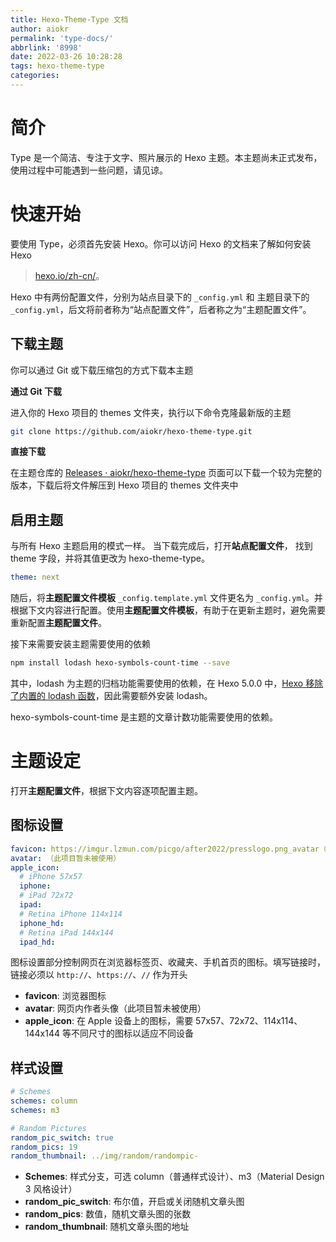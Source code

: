 ```yaml
---
title: Hexo-Theme-Type 文档
author: aiokr
permalink: 'type-docs/'
abbrlink: '8998'
date: 2022-03-26 10:28:28
tags: hexo-theme-type
categories:
---
```


# 简介

Type 是一个简洁、专注于文字、照片展示的 Hexo 主题。本主题尚未正式发布，使用过程中可能遇到一些问题，请见谅。

# 快速开始

要使用 Type，必须首先安装 Hexo。你可以访问 Hexo 的文档来了解如何安装 Hexo 
> [hexo.io/zh-cn/](https://hexo.io/zh-cn/)。

Hexo 中有两份配置文件，分别为站点目录下的 `_config.yml` 和 主题目录下的 `_config.yml`，后文将前者称为“站点配置文件”，后者称之为“主题配置文件”。

## 下载主题

你可以通过 Git 或下载压缩包的方式下载本主题

**通过 Git 下载**

进入你的 Hexo 项目的 themes 文件夹，执行以下命令克隆最新版的主题

```bash
git clone https://github.com/aiokr/hexo-theme-type.git
```

**直接下载**

在主题仓库的 [Releases · aiokr/hexo-theme-type](https://github.com/aiokr/hexo-theme-type/releases) 页面可以下载一个较为完整的版本，下载后将文件解压到 Hexo 项目的 themes 文件夹中

## 启用主题

与所有 Hexo 主题启用的模式一样。 当下载完成后，打开**站点配置文件**， 找到 theme 字段，并将其值更改为 hexo-theme-type。

```yaml
theme: next
```

随后，将**主题配置文件模板** `_config.template.yml` 文件更名为 `_config.yml`。并根据下文内容进行配置。使用**主题配置文件模板**，有助于在更新主题时，避免需要重新配置**主题配置文件**。

接下来需要安装主题需要使用的依赖

```bash
npm install lodash hexo-symbols-count-time --save
```

其中，lodash 为主题的归档功能需要使用的依赖，在 Hexo 5.0.0 中，[Hexo 移除了内置的 lodash 函数](https://blog.skk.moe/post/hexo-5/#全局变量中不再包含-Lodash)，因此需要额外安装 lodash。

hexo-symbols-count-time 是主题的文章计数功能需要使用的依赖。

# 主题设定

打开**主题配置文件**，根据下文内容逐项配置主题。

## 图标设置

```yaml
favicon: https://imgur.lzmun.com/picgo/after2022/presslogo.png_avatar（仅作为范例）
avatar: （此项目暂未被使用）
apple_icon:
  # iPhone 57x57 
  iphone: 
  # iPad 72x72
  ipad: 
  # Retina iPhone 114x114
  iphone_hd: 
  # Retina iPad 144x144
  ipad_hd: 
```

图标设置部分控制网页在浏览器标签页、收藏夹、手机首页的图标。填写链接时，链接必须以 `http://`、`https://`、`//` 作为开头

- **favicon**: 浏览器图标
- **avatar**: 网页内作者头像（此项目暂未被使用）
- **apple_icon**: 在 Apple 设备上的图标，需要 57x57、72x72、114x114、144x144 等不同尺寸的图标以适应不同设备

## 样式设置

```yaml
# Schemes
schemes: column
schemes: m3

# Random Pictures
random_pic_switch: true
random_pics: 19
random_thumbnail: ../img/random/randompic-
```

- **Schemes**: 样式分支，可选 column（普通样式设计）、m3（Material Design 3 风格设计）
- **random_pic_switch**: 布尔值，开启或关闭随机文章头图
- **random_pics**: 数值，随机文章头图的张数
- **random_thumbnail**: 随机文章头图的地址